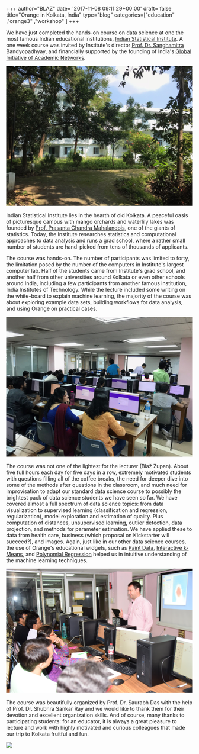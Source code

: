 +++
author="BLAZ"
date= '2017-11-08 09:11:29+00:00'
draft= false
title="Orange in Kolkata, India"
type="blog"
categories=["education" ,"orange3" ,"workshop" ]
+++

We have just completed the hands-on course on data science at one the most famous Indian educational institutions, [Indian Statistical Institute](http://www.isical.ac.in). A one week course was invited by Institute's director [Prof. Dr. Sanghamitra ](http://www.isical.ac.in/~sanghami/)Bandyopadhyay, and financially supported by the founding of India's [Global Initiative of Academic Networks](http://www.gian.iitkgp.ac.in).

![](/images/2017/11/isi-house-mahalanobis.jpg)

Indian Statistical Institute lies in the hearth of old Kolkata. A peaceful oasis of picturesque campus with mango orchards and waterlily lakes was founded by [Prof. Prasanta Chandra Mahalanobis](https://en.wikipedia.org/wiki/Prasanta_Chandra_Mahalanobis), one of the giants of statistics. Today, the Institute researches statistics and computational approaches to data analysis and runs a grad school, where a rather small number of students are hand-picked from tens of thousands of applicants.

The course was hands-on. The number of participants was limited to forty, the limitation posed by the number of the computers in Institute's largest computer lab. Half of the students came from Institute's grad school, and another half from other universities around Kolkata or even other schools around India, including a few participants from another famous institution, India Institutes of Technology. While the lecture included some writing on the white-board to explain machine learning, the majority of the course was about exploring example data sets, building workflows for data analysis, and using Orange on practical cases.

![](/images/2017/11/isi-lecture-room.jpg)

The course was not one of the lightest for the lecturer (Blaž Zupan). About five full hours each day for five days in a row, extremely motivated students with questions filling all of the coffee breaks, the need for deeper dive into some of the methods after questions in the classroom, and much need for improvisation to adapt our standard data science course to possibly the brightest pack of data science students we have seen so far. We have covered almost a full spectrum of data science topics: from data visualization to supervised learning (classification and regression, regularization), model exploration and estimation of quality. Plus computation of distances, unsupervised learning, outlier detection, data projection, and methods for parameter estimation. We have applied these to data from health care, business (which proposal on Kickstarter will succeed?), and images. Again, just like in our other data science courses, the use of Orange's educational widgets, such as [Paint Data](https://docs.orange.biolab.si/3/visual-programming/widgets/data/paintdata.html), [Interactive k-Means](http://orange3-educational.readthedocs.io/en/latest/widgets/kmeans.html), and [Polynomial Regression](http://orange3-educational.readthedocs.io/en/latest/widgets/univariatepolynomialregression.html) helped us in intuitive understanding of the machine learning techniques.

![](/images/2017/11/isi-lecture.jpg)

The course was beautifully organized by Prof. Dr. Saurabh Das with the help of Prof. Dr. Shubhra Sankar Ray and we would like to thank them for their devotion and excellent organization skills. And of course, many thanks to participating students: for an educator, it is always a great pleasure to lecture and work with highly motivated and curious colleagues that made our trip to Kolkata fruitful and fun.

![](/images/2017/11/isi-participants.jpg)
